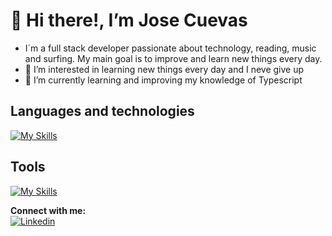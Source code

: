 <h1>👋 Hi there!, I’m Jose Cuevas</h1>

- I´m a full stack developer passionate about technology, reading, music and surfing. My main goal is to improve and learn new things every day.
- 👀 I’m interested in learning new things every day and I neve give up
- 🌱 I’m currently learning and improving my knowledge of Typescript


<h2>Languages and technologies</h2>

[![My Skills](https://skillicons.dev/icons?i=js,html,css,js,react,nodejs,express,mongodb,bootstrap,git,github,ts,php,mysql,laravel,redux,powershell)](https://skillicons.dev)


<h2>Tools</h2>

[![My Skills](https://skillicons.dev/icons?i=ps,vscode,pr,ai,figma)](https://skillicons.dev)


**Connect with me:**   
 [![Linkedin](https://img.shields.io/badge/LinkedIn-0077B5?style=for-the-badge&logo=linkedin&logoColor=white)](https://www.linkedin.com/in/jose-cuevas-79a3a413/)
